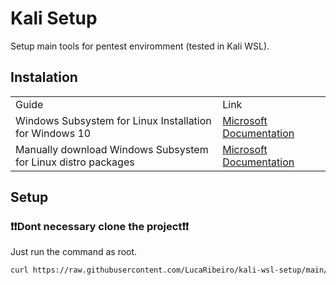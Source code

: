 # Kali Setup
Setup main tools for pentest enviromment (tested in Kali WSL).

## Instalation
<table>
  <tr>
    <td>Guide</td>
    <td> Link </td>
  </tr>
  <tr>
    <td> Windows Subsystem for Linux Installation for Windows 10</td>
    <td> <a href="https://docs.microsoft.com/pt-br/windows/wsl/install-win10"> Microsoft Documentation </a></td>
  </tr>
  <tr>
    <td> Manually download Windows Subsystem for Linux distro packages </td>
    <td> <a href="https://docs.microsoft.com/pt-br/windows/wsl/install-manual"> Microsoft Documentation </a> </td>
  </tr>
</table>

## Setup
### :heavy_exclamation_mark::heavy_exclamation_mark:__Dont necessary clone the project__:heavy_exclamation_mark::heavy_exclamation_mark:
Just run the command as root.
```bash
curl https://raw.githubusercontent.com/LucaRibeiro/kali-wsl-setup/main/setup.sh | bash
```
